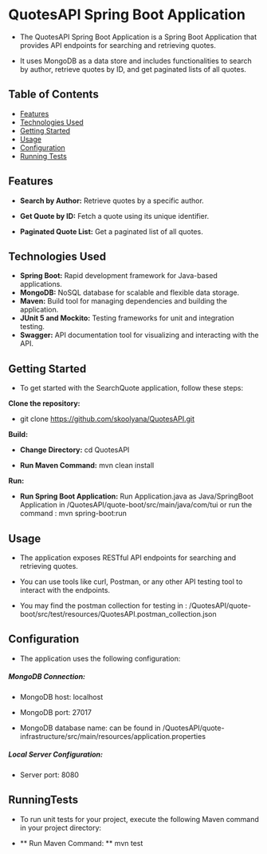# QuotesAPI Spring Boot Application

-  The QuotesAPI Spring Boot Application is a Spring Boot Application that provides API endpoints for searching and retrieving quotes. 

-  It uses MongoDB as a data store and includes functionalities to search by author, retrieve quotes by ID, and get paginated lists of all quotes.

## Table of Contents

- [Features](#features)
- [Technologies Used](#technologies-used)
- [Getting Started](#getting-started)
- [Usage](#usage)
- [Configuration](#configuration)
- [Running Tests](#runningtests)

## Features

- **Search by Author:** Retrieve quotes by a specific author.

- **Get Quote by ID:** Fetch a quote using its unique identifier.

- **Paginated Quote List:** Get a paginated list of all quotes.

## Technologies Used

- **Spring Boot:** Rapid development framework for Java-based applications.
- **MongoDB:** NoSQL database for scalable and flexible data storage.
- **Maven:** Build tool for managing dependencies and building the application.
- **JUnit 5 and Mockito:** Testing frameworks for unit and integration testing.
- **Swagger:** API documentation tool for visualizing and interacting with the API.

## Getting Started

-  To get started with the SearchQuote application, follow these steps:

**Clone the repository:**

- git clone 
  https://github.com/skoolyana/QuotesAPI.git


**Build:**
   
   - **Change Directory:** cd QuotesAPI
   
   - **Run Maven Command:** mvn clean install
   
**Run:**
	
   - **Run Spring Boot Application:** Run Application.java as Java/SpringBoot Application in /QuotesAPI/quote-boot/src/main/java/com/tui or run the command : mvn spring-boot:run
   	   	   

## Usage

- The application exposes RESTful API endpoints for searching and retrieving quotes. 

- You can use tools like curl, Postman, or any other API testing tool to interact with the endpoints.

- You may find the postman collection for testing in : /QuotesAPI/quote-boot/src/test/resources/QuotesAPI.postman_collection.json   


## Configuration

- The application uses the following configuration:

##### MongoDB Connection:

- MongoDB host: localhost

- MongoDB port: 27017

- MongoDB database name: can be found in /QuotesAPI/quote-infrastructure/src/main/resources/application.properties

##### Local Server Configuration:

- Server port: 8080


## RunningTests
   
- To run unit tests for your project, execute the following Maven command in your project directory:

- ** Run Maven Command: ** mvn test



